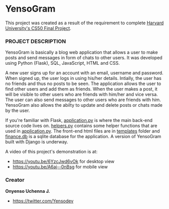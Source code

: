 # YensoGram

This project was created as a result of the requirement to complete [Harvard University's CS50 Final Project](https://cs50.harvard.edu/x/2020/project/).

### PROJECT DESCRIPTION

YensoGram is basically a blog web application that allows a user to make posts and send messages in form of chats to other users. It was developed using Python (Flask), SQL, JavaScript, HTML and CSS.

A new user signs up for an account with an email, username and password. When signed up, the user logs in using his/her details. Intially, the user
has no friends and thus no posts to be seen. The application allows the user to find other users and add them as friends. When the user makes a post,
it will be visible to other users who are friends with him/her and vice versa. The user can also send messages to other users
who are friends with him. YensoGram also allows the abilty to update and delete posts or chats made by the user.

If you're familiar with Flask, [application.py](/application.py) is where the main back-end source code lives on. [helpers.py](/helpers.py) contains some helper functions that
are used in [application.py](/application.py).
The front-end html files are in [templates](/templates) folder and [finance.db](/finance.db) is a sqlite database for the application. A version of YensoGram
built with Django is underway.

A video of this project's demonstration is at:
- https://youtu.be/6YzcJwd6vOk for desktop view
- https://youtu.be/A6aj--0nBsg for mobile view
### Creator

**Onyenso Uchenna J.**
- https://twitter.com/Yensodev
